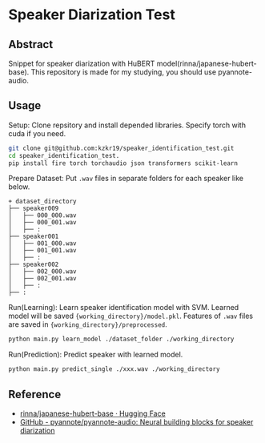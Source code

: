 # Speaker Diarization Test

## Abstract
Snippet for speaker diarization with HuBERT model(rinna/japanese-hubert-base).
This repository is made for my studying, you should use pyannote-audio.

## Usage

Setup: Clone repsitory and install depended libraries. Specify torch with cuda if you need.
```bash
git clone git@github.com:kzkr19/speaker_identification_test.git
cd speaker_identification_test.
pip install fire torch torchaudio json transformers scikit-learn
```

Prepare Dataset: Put `.wav` files in separate folders for each speaker like below.
```text
+ dataset_directory
├── speaker009
│   ├── 000_000.wav
│   ├── 000_001.wav
│   ├── :
├── speaker001
│   ├── 001_000.wav
│   ├── 001_001.wav
│   ├── :
├── speaker002
│   ├── 002_000.wav
│   ├── 002_001.wav
│   ├── :
├── :
```

Run(Learning): Learn speaker identification model with SVM. Learned model will be saved `{working_directory}/model.pkl`. Features of `.wav` files are saved in `{working_directory}/preprocessed`.
```bash
python main.py learn_model ./dataset_folder ./working_directory
```

Run(Prediction): Predict speaker with learned model.
```bash
python main.py predict_single ./xxx.wav ./working_directory
```

## Reference
* [rinna/japanese-hubert-base · Hugging Face](https://huggingface.co/rinna/japanese-hubert-base)
* [GitHub - pyannote/pyannote-audio: Neural building blocks for speaker diarization](https://github.com/pyannote/pyannote-audio?tab=readme-ov-file#pyannoteaudio-speaker-diarization-toolkit)
